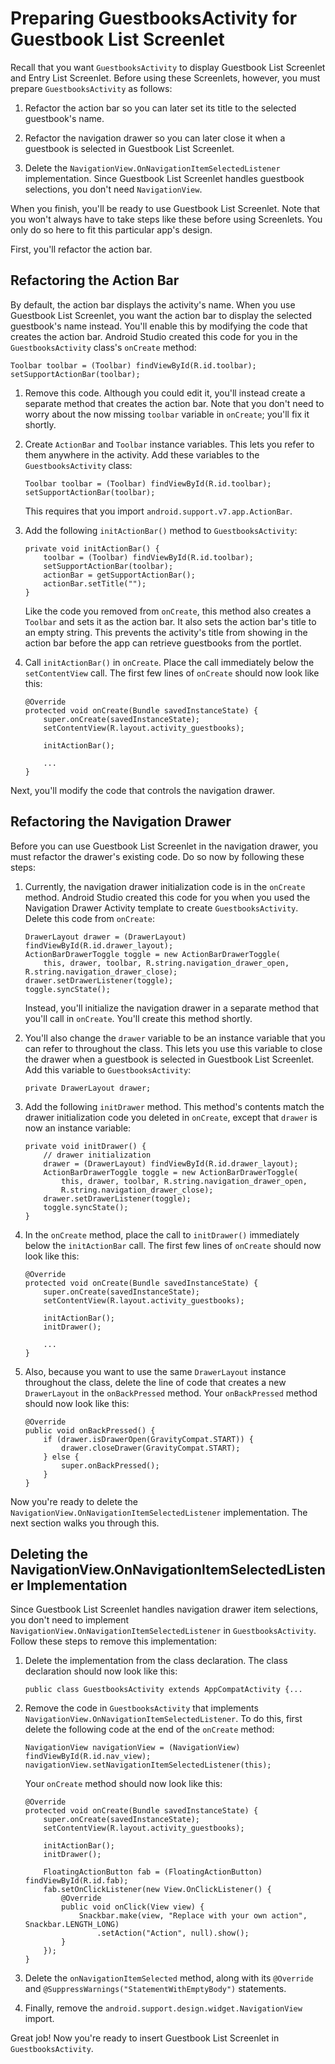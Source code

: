 # Preparing GuestbooksActivity for Guestbook List Screenlet [](id=preparing-guestbooksactivity-for-guestbook-list-screenlet)

Recall that you want `GuestbooksActivity` to display Guestbook List Screenlet 
and Entry List Screenlet. Before using these Screenlets, however, you must 
prepare `GuestbooksActivity` as follows: 

1. Refactor the action bar so you can later set its title to the selected 
   guestbook's name. 

2. Refactor the navigation drawer so you can later close it when a guestbook is 
   selected in Guestbook List Screenlet. 

3. Delete the `NavigationView.OnNavigationItemSelectedListener` implementation. 
   Since Guestbook List Screenlet handles guestbook selections, you don't need 
   `NavigationView`. 

When you finish, you'll be ready to use Guestbook List Screenlet. Note that you 
won't always have to take steps like these before using Screenlets. You only do 
so here to fit this particular app's design. 

First, you'll refactor the action bar. 

## Refactoring the Action Bar [](id=refactoring-the-action-bar)

By default, the action bar displays the activity's name. When you use Guestbook 
List Screenlet, you want the action bar to display the selected guestbook's name 
instead. You'll enable this by modifying the code that creates the action bar. 
Android Studio created this code for you in the `GuestbooksActivity` class's 
`onCreate` method: 

    Toolbar toolbar = (Toolbar) findViewById(R.id.toolbar);
    setSupportActionBar(toolbar);

1.  Remove this code. Although you could edit it, you'll instead create a
    separate method that creates the action bar. Note that you don't need to
    worry about the now missing `toolbar` variable in `onCreate`; you'll fix it
    shortly. 

2.  Create `ActionBar` and `Toolbar` instance variables. This lets you refer to
    them anywhere in the activity. Add these variables to the
    `GuestbooksActivity` class: 

        Toolbar toolbar = (Toolbar) findViewById(R.id.toolbar);
        setSupportActionBar(toolbar);

    This requires that you import `android.support.v7.app.ActionBar`.

3.  Add the following `initActionBar()` method to `GuestbooksActivity`: 

        private void initActionBar() {
            toolbar = (Toolbar) findViewById(R.id.toolbar);
            setSupportActionBar(toolbar);
            actionBar = getSupportActionBar();
            actionBar.setTitle("");
        }

    Like the code you removed from `onCreate`, this method also creates a 
    `Toolbar` and sets it as the action bar. It also sets the action bar's title 
    to an empty string. This prevents the activity's title from showing in the 
    action bar before the app can retrieve guestbooks from the portlet. 

4.  Call `initActionBar()` in `onCreate`. Place the call immediately below the 
    `setContentView` call. The first few lines of `onCreate` should now look 
    like this: 

        @Override
        protected void onCreate(Bundle savedInstanceState) {
            super.onCreate(savedInstanceState);
            setContentView(R.layout.activity_guestbooks);

            initActionBar();

            ...
        }

Next, you'll modify the code that controls the navigation drawer. 

## Refactoring the Navigation Drawer [](id=refactoring-the-navigation-drawer)

Before you can use Guestbook List Screenlet in the navigation drawer, you must 
refactor the drawer's existing code. Do so now by following these steps: 

1.  Currently, the navigation drawer initialization code is in the `onCreate`
    method. Android Studio created this code for you when you used the
    Navigation Drawer Activity template to create `GuestbooksActivity`. Delete
    this code from `onCreate`: 

        DrawerLayout drawer = (DrawerLayout) findViewById(R.id.drawer_layout);
        ActionBarDrawerToggle toggle = new ActionBarDrawerToggle(
            this, drawer, toolbar, R.string.navigation_drawer_open, R.string.navigation_drawer_close);
        drawer.setDrawerListener(toggle);
        toggle.syncState();

    Instead, you'll initialize the navigation drawer in a separate method that 
    you'll call in `onCreate`. You'll create this method shortly. 

2.  You'll also change the `drawer` variable to be an instance variable that you 
    can refer to throughout the class. This lets you use this variable to close 
    the drawer when a guestbook is selected in Guestbook List Screenlet. Add 
    this variable to `GuestbooksActivity`: 

        private DrawerLayout drawer;

3.  Add the following `initDrawer` method. This method's contents match the
    drawer initialization code you deleted in `onCreate`, except that `drawer`
    is now an instance variable: 

        private void initDrawer() {
            // drawer initialization
            drawer = (DrawerLayout) findViewById(R.id.drawer_layout);
            ActionBarDrawerToggle toggle = new ActionBarDrawerToggle(
                this, drawer, toolbar, R.string.navigation_drawer_open, 
                R.string.navigation_drawer_close);
            drawer.setDrawerListener(toggle);
            toggle.syncState();
        }

4.  In the `onCreate` method, place the call to `initDrawer()` immediately below
    the `initActionBar` call. The first few lines of `onCreate` should now look
    like this: 

        @Override
        protected void onCreate(Bundle savedInstanceState) {
            super.onCreate(savedInstanceState);
            setContentView(R.layout.activity_guestbooks);

            initActionBar();
            initDrawer();

            ...
        }

5.  Also, because you want to use the same `DrawerLayout` instance throughout
    the class, delete the line of code that creates a new `DrawerLayout` in the
    `onBackPressed` method. Your `onBackPressed` method should now look like
    this: 

        @Override
        public void onBackPressed() {
            if (drawer.isDrawerOpen(GravityCompat.START)) {
                drawer.closeDrawer(GravityCompat.START);
            } else {
                super.onBackPressed();
            }
        }

Now you're ready to delete the `NavigationView.OnNavigationItemSelectedListener` 
implementation. The next section walks you through this. 

## Deleting the NavigationView.OnNavigationItemSelectedListener Implementation [](id=deleting-the-navigationview-onnavigationitemselectedlistener-implementation)

Since Guestbook List Screenlet handles navigation drawer item selections, you 
don't need to implement `NavigationView.OnNavigationItemSelectedListener` in 
`GuestbooksActivity`. Follow these steps to remove this implementation: 

1.  Delete the implementation from the class declaration. The class declaration
    should now look like this: 

        public class GuestbooksActivity extends AppCompatActivity {...


2.  Remove the code in `GuestbooksActivity` that implements
    `NavigationView.OnNavigationItemSelectedListener`. To do this, first delete
    the following code at the end of the `onCreate` method: 

        NavigationView navigationView = (NavigationView) findViewById(R.id.nav_view);
        navigationView.setNavigationItemSelectedListener(this);

    Your `onCreate` method should now look like this: 

        @Override
        protected void onCreate(Bundle savedInstanceState) {
            super.onCreate(savedInstanceState);
            setContentView(R.layout.activity_guestbooks);

            initActionBar();
            initDrawer();

            FloatingActionButton fab = (FloatingActionButton) findViewById(R.id.fab);
            fab.setOnClickListener(new View.OnClickListener() {
                @Override
                public void onClick(View view) {
                    Snackbar.make(view, "Replace with your own action", Snackbar.LENGTH_LONG)
                        .setAction("Action", null).show();
                }
            });
        }

3.  Delete the `onNavigationItemSelected` method, along with its `@Override` and
    `@SuppressWarnings("StatementWithEmptyBody")` statements. 

4.  Finally, remove the `android.support.design.widget.NavigationView` import. 

Great job! Now you're ready to insert Guestbook List Screenlet in
`GuestbooksActivity`. 

